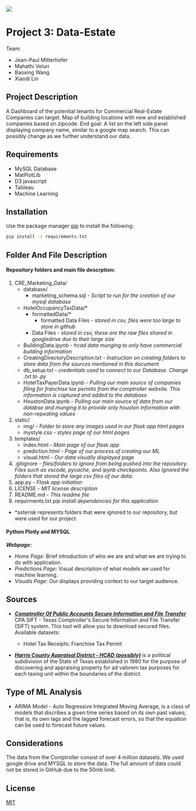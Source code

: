 
![](https://www.xendoo.com/wp-content/uploads/2019/02/Benefits-Owning-Your-Small-Business-Property-Blog-795x500.jpg)

# Project 3: Data-Estate

Team:
* Jean-Paul Mitterhofer
* Mahathi Veluri 
* Baoxing Wang
* Xiaodi Lin

## Project Description

A Dashboard of the potential tenants for Commercial Real-Estate Companies can target. Map of building locations with new and established companies based on zipcode. End goal: A list on the left side panel displaying company name, similar to a google map search. This can possibly change as we further understand our data.

## 


 ## Requirements
* MySQL Database
* MatPlotLib
* D3 javascript
* Tableau
* Machine Learning
## Installation

Use the package manager [pip](https://pip.pypa.io/en/stable/) to install the following:

```bash
pip install -r requirements.txt
```

## Folder And File Description

#### Repository folders and main file descrption:
1. CRE_Marketing_Data/
    * database/
        * marketing_schema.sql - *Script to run for the creation of our mysql database*
    * HotelOccupancyTaxData/*
        * formattedData/*
            * formatted Data Files - *stored in csv, files were too large to store in github*
        * Data Files - *stored in csv, these are the raw files shared in googledrive due to their large size*
    * BuildingData.ipynb - *hcad data munging to only have commercial building information*
    * CreatingDirectoryDescription.txt - *Instruction on creating folders to store data from the sources mentioned in this document*
    * db_setup.txt - *credentials used to connect to our Database. Change .txt to .py*
    * HotelTaxPayerData.ipynb - *Pulling our main source of companies filing for franchise tax permits from the comptroller website. This information is captured and added to the database*
    * HoustonData.ipynb - *Pulling our main source of data from our databse and munging it to provide only houston information with non-repeating values*
2. static/
    * img/ - *Folder to store any images used in our flask app html pages*
    * mystyle.css - *styles page of our html pages*
3. templates/
    * index.html - *Main page of our flask app*
    * prediction.html - *Page of our process of creating our ML*
    * visual.html - *Our data visually displayed page*
4. .gitignore - *files/folders to ignore from being pushed into the repository. Files such as vscode, pycache, and ipynb checkpoints. Also ignored the folders that stored the large csv files of our data.*
5. app.py - *Flask app initiation*
6. LICENSE - *MIT license description*
7. README.md - *This readme file*
8. requirments.txt *pip install dependencies for this application*

*  *asterisk represents folders that were ignored to our repository, but were used for our project.



#### Python Plotly and MYSQL
***Webpage:***
* *Home Page:* Brief introduction of who we are and what we are trying to do with application.
* *Predictions Page:* Visual description of what models we used for machine learning.
* *Visuals Page:* Our displays providing context to our target audience. 


## Sources
* [***Comptroller Of Public Accounts Secure Information and File Transfer***](https://comptroller.texas.gov/about/policies/open-records/)
 CPA SIFT - Texas Comptroller's Secure Information and File Transfer (SIFT) system. This tool will allow you to download secured files.
 Available datasets: 

    * Hotel Tax Receipts: Franchise Tax Permit


* [***Harris County Appraisal District - HCAD (possibly)***](https://hcad.org/)
is a political subdivision of the State of Texas established in 1980 for the purpose of discovering and appraising property for ad valorem tax purposes for each taxing unit within the boundaries of the district.


## Type of ML Analysis
* ARIMA Model - Auto Regressive Integrated Moving Average, is a class of models that discribes a given time series based on its own past values; that is, its own lags and the lagged forecast errors, so that the equation can be used to forecast future values.



## Considerations
The data from the Comptroller consist of over 4 million datasets. We used google drive and MYSQL to store the data. The full amount of data could not be stored in GitHub due to the 50mb limit.


## License
[MIT](https://choosealicense.com/licenses/mit/)